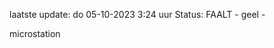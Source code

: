 laatste update: 
do 05-10-2023  3:24   uur 
Status: FAALT - geel - 
<div class="service Y">microstation</div>